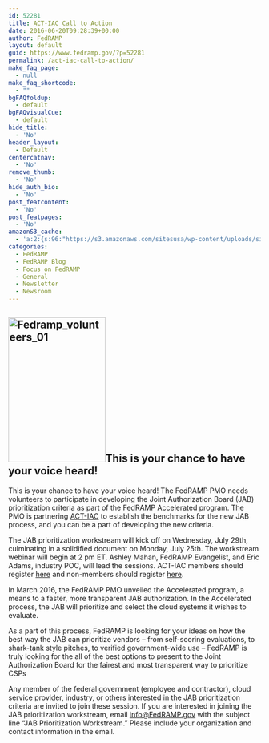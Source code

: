 ```yaml
---
id: 52281
title: ACT-IAC Call to Action
date: 2016-06-20T09:28:39+00:00
author: FedRAMP
layout: default
guid: https://www.fedramp.gov/?p=52281
permalink: /act-iac-call-to-action/
make_faq_page:
  - null
make_faq_shortcode:
  - ""
bgFAQfoldup:
  - default
bgFAQvisualCue:
  - default
hide_title:
  - 'No'
header_layout:
  - Default
centercatnav:
  - 'No'
remove_thumb:
  - 'No'
hide_auth_bio:
  - 'No'
post_featcontent:
  - 'No'
post_featpages:
  - 'No'
amazonS3_cache:
  - 'a:2:{s:96:"https://s3.amazonaws.com/sitesusa/wp-content/uploads/sites/482/2016/06/Fedramp_volunteers_01.jpg";i:52291;s:104:"https://s3.amazonaws.com/sitesusa/wp-content/uploads/sites/482/2016/06/Fedramp_volunteers_01-201x300.jpg";i:52291;}'
categories:
  - FedRAMP
  - FedRAMP Blog
  - Focus on FedRAMP
  - General
  - Newsletter
  - Newsroom
---
```

## <img class=" wp-image-52291 alignright" src="https://s3.amazonaws.com/sitesusa/wp-content/uploads/sites/482/2016/06/Fedramp_volunteers_01.jpg" alt="Fedramp_volunteers_01" width="194" height="289" srcset="https://s3.amazonaws.com/sitesusa/wp-content/uploads/sites/482/2016/06/Fedramp_volunteers_01.jpg 365w, https://s3.amazonaws.com/sitesusa/wp-content/uploads/sites/482/2016/06/Fedramp_volunteers_01-201x300.jpg 201w" sizes="(max-width: 194px) 100vw, 194px" />This is your chance to have your voice heard! 

<p class="gd_p">
  This is your chance to have your voice heard! The FedRAMP PMO needs volunteers to participate in developing the Joint Authorization Board (JAB) prioritization criteria as part of the FedRAMP Accelerated program. The PMO is partnering <a href="https://www.actiac.org/events/jab-prioritization-work-stream-kickoff-virtual-meeting">ACT-IAC</a> to establish the benchmarks for the new JAB process, and you can be a part of developing the new criteria.
</p>

<p class="gd_p">
  The JAB prioritization workstream will kick off on Wednesday, July 29th, culminating in a solidified document on Monday, July 25th. The workstream webinar will begin at 2 pm ET. Ashley Mahan, FedRAMP Evangelist, and Eric Adams, industry POC, will lead the sessions. ACT-IAC members should register <a href="https://www.actiac.org/events/jab-prioritization-work-stream-kickoff-virtual-meeting">here</a> and non-members should register <a href="http://rwright@actiac.org">here</a>.
</p>

<p class="gd_p">
  In March 2016, the FedRAMP PMO unveiled the Accelerated program, a means to a faster, more transparent JAB authorization. In the Accelerated process, the JAB will prioritize and select the cloud systems it wishes to evaluate.
</p>

<p class="gd_p">
  As a part of this process, FedRAMP is looking for your ideas on how the best way the JAB can prioritize vendors &#8211; from self-scoring evaluations, to shark-tank style pitches, to verified government-wide use &#8211; FedRAMP is truly looking for the all of the best options to present to the Joint Authorization Board for the fairest and most transparent way to prioritize CSPs
</p>

<p class="gd_p">
  Any member of the federal government (employee and contractor), cloud service provider, industry, or others interested in the JAB prioritization criteria are invited to join these session. If you are interested in joining the JAB prioritization workstream, email <a href="mailto:info@FedRAMP.gov">info@FedRAMP.gov</a> with the subject line “JAB Prioritization Workstream.” Please include your organization and contact information in the email.
</p>